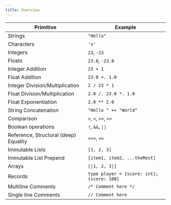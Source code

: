 ```yaml
---
title: Overview
---
```


Primitive                             | Example
--------------------------------------|--------------------------------
Strings                               |  `"Hello"`
Characters                            |  `'x'`
Integers                              |  `23`, `-23`
Floats                                |  `23.0`, `-23.0`
Integer Addition                      |  `23 + 1`
Float Addition                        |  `23.0 +. 1.0`
Integer Division/Multiplication       |  `2 / 23 * 1`
Float Division/Multiplication         |  `2.0 /. 23.0 *. 1.0`
Float Exponentiation                  |  `2.0 ** 2.0`
String Concatenation                  |  `"Hello " ++ "World"`
Comparison                            |  `>`, `<`, `>=`, `<=`
Boolean operations                    |  `!`, `&&`, <code>&#124;&#124;</code>
Reference, Structural (deep) Equality |  `===`, `==`
Immutable Lists                       |  `[1, 2, 3]`
Immutable List Prepend                |  `[item1, item2, ...theRest]`
Arrays                                |  <code>[&#124;1, 2, 3&#124;]</code>
Records                               |  `type player = {score: int}; {score: 100}`
Multiline Comments                    |  `/* Comment here */`
Single line Comments                  |  `// Comment here`
